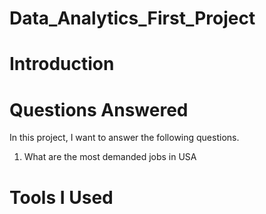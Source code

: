 # Data_Analytics_First_Project
# Introduction
# Questions Answered
In this project, I want to answer the following questions.
1. What are the most demanded jobs in USA
# Tools I Used
